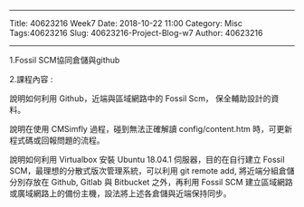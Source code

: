---
Title: 40623216 Week7
Date: 2018-10-22 11:00
Category: Misc
Tags:40623216
Slug: 40623216-Project-Blog-w7
Author: 40623216




<!-- PELICAN_END_SUMMARY -->


----

1.Fossil SCM協同倉儲與github

2.課程內容 :

說明如何利用 Github，近端與區域網路中的 Fossil Scm， 保全輔助設計的資料。

說明在使用 CMSimfly 過程，碰到無法正確解讀 config/content.htm 時，可更新程式碼或回報問題的流程。

說明如何利用 Virtualbox 安裝 Ubuntu 18.04.1 伺服器，目的在自行建立 Fossil SCM，最理想的分散式版次管理系統，可以利用 git remote add, 將近端分組倉儲分別存放在 Github, Gitlab 與 Bitbucket 之外，再利用 Fossil SCM 建立區域網路或廣域網路上的備份主機，設法將上述各倉儲與近端保持同步。

